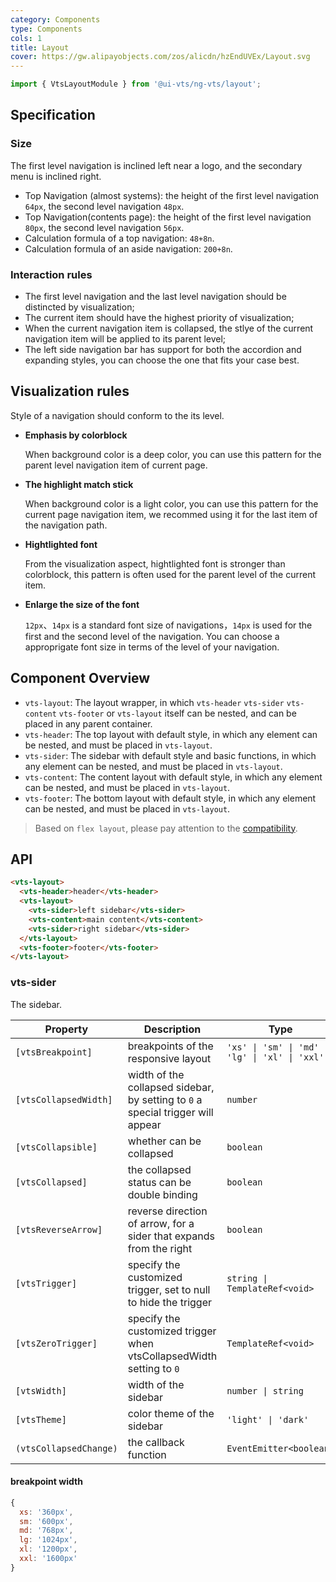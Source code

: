 ```yaml
---
category: Components
type: Components
cols: 1
title: Layout
cover: https://gw.alipayobjects.com/zos/alicdn/hzEndUVEx/Layout.svg
---
```


```ts
import { VtsLayoutModule } from '@ui-vts/ng-vts/layout';
```

## Specification

### Size

The first level navigation is inclined left near a logo, and the secondary menu is inclined right.

- Top Navigation (almost systems): the height of the first level navigation `64px`, the second level navigation `48px`.
- Top Navigation(contents page): the height of the first level navigation `80px`, the second level navigation `56px`.
- Calculation formula of a top navigation: `48+8n`.
- Calculation formula of an aside navigation: `200+8n`.

### Interaction rules

- The first level navigation and the last level navigation should be distincted by visualization;
- The current item should have the highest priority of visualization;
- When the current navigation item is collapsed, the stlye of the current navigation item will be applied to its parent level;
- The left side navigation bar has support for both the accordion and expanding styles, you can choose the one that fits your case best.

## Visualization rules

 Style of a navigation should conform to the its level.

- **Emphasis by colorblock**

  When background color is a deep color, you can use this pattern for the parent level navigation item of current page.

- **The highlight match stick**

  When background color is a light color, you can use this pattern for the current page navigation item, we recommed using it for the last item of the navigation path.

- **Hightlighted font**

  From the visualization aspect, hightlighted font is stronger than colorblock, this pattern is often used for the parent level of the current item.

- **Enlarge the size of the font**

  `12px`、`14px` is a standard font size of navigations，`14px` is used for the first and the second level of the navigation. You can choose a approprigate font size in terms of the level of your navigation.

## Component Overview

- `vts-layout`: The layout wrapper, in which `vts-header` `vts-sider` `vts-content` `vts-footer` or `vts-layout` itself can be nested, and can be placed in any parent container.
- `vts-header`: The top layout with default style, in which any element can be nested, and must be placed in `vts-layout`.
- `vts-sider`: The sidebar with default style and basic functions, in which any element can be nested, and must be placed in `vts-layout`.
- `vts-content`: The content layout with default style, in which any element can be nested, and must be placed in `vts-layout`.
- `vts-footer`: The bottom layout with default style, in which any element can be nested, and must be placed in `vts-layout`.

> Based on `flex layout`, please pay attention to the [compatibility](http://caniuse.com/#search=flex).

## API

```html
<vts-layout>
  <vts-header>header</vts-header>
  <vts-layout>
    <vts-sider>left sidebar</vts-sider>
    <vts-content>main content</vts-content>
    <vts-sider>right sidebar</vts-sider>
  </vts-layout>
  <vts-footer>footer</vts-footer>
</vts-layout>
```

### vts-sider

The sidebar.

| Property | Description | Type | Default |
| -------- | ----------- | ---- | ------- |
| `[vtsBreakpoint]` | breakpoints of the responsive layout | `'xs' \| 'sm' \| 'md' \| 'lg' \| 'xl' \| 'xxl'` | - |
| `[vtsCollapsedWidth]` | width of the collapsed sidebar, by setting to `0` a special trigger will appear | `number` | `64` |
| `[vtsCollapsible]` | whether can be collapsed | `boolean` | `false` |
| `[vtsCollapsed]` | the collapsed status can be double binding | `boolean` | `false` |
| `[vtsReverseArrow]` | reverse direction of arrow, for a sider that expands from the right | `boolean` | `false` |
| `[vtsTrigger]` | specify the customized trigger, set to null to hide the trigger | `string \| TemplateRef<void>` | - |
| `[vtsZeroTrigger]` | specify the customized trigger when vtsCollapsedWidth setting to `0` | `TemplateRef<void>` | - |
| `[vtsWidth]` | width of the sidebar | `number \| string` | `200` |
| `[vtsTheme]` | color theme of the sidebar | `'light' \| 'dark'` | `dark` |
| `(vtsCollapsedChange)` | the callback function | `EventEmitter<boolean>` | - |

#### breakpoint width

```js
{
  xs: '360px',
  sm: '600px',
  md: '768px',
  lg: '1024px',
  xl: '1200px',
  xxl: '1600px'
}
```
